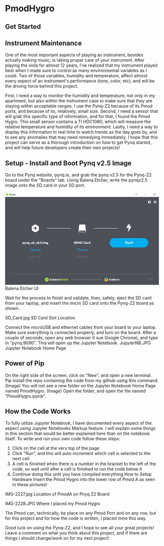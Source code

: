 # PmodHygro

## Get Started


## Instrument Maintenance
One of the most important aspects of playing an instrument, besides actually making music, is taking proper care of your instrument. After playing the viola for almost 12 years, I've realized that my instrument played best when I made sure to control as many environmental variables as I could. Two of those variables, humidity and temperature, affect almost every aspect of an instrument's performance (tone, color, etc), and will be the driving force behind this project. 

First, I need a way to monitor the humidity and temperature, not only in my apartment, but also within the instrument case to make sure that they are staying within acceptable ranges. I use the Pynq-Z2 because of its Pmod ports, and because of its, relatively, small size. Second, I need a sensor that will grab this specific type of information, and for that, I found the Pmod Hygro. This small sensor contains a TI HDC1080, which will measure the relative temperature and humidity of its environment. Lastly, I need a way to display this information in real time to watch trends as the day goes by, and to see any anomalies that may need remedying immediately. 
I hope that this project can serve as a thorough introduction on how to get Pynq started, and will help future developers create their own projects! 

## Setup - Install and Boot Pynq v2.5 Image
Go to the Pynq website, pynq.io, and grab the pynq v2.5 for the Pynq-Z2 board under the "Boards" tab. 
Using Balena Etcher, write the pynqv2.5 image onto the SD card in your SD port.

![Balena UI](https://github.com/TimothyVales/PmodHygro/blob/master/Balena.JPG)
Balena Etcher UI

Wait for the process to finish and validate, then, safely, eject the SD card from your laptop, and insert the micro SD card onto the Pynq-Z2 board as shown. 

SD_Card.jpg
SD Card Slot Location

Connect the microUSB and ethernet cables from your board to your laptop. 
Make sure everything is connected properly, and turn on the board. After a couple of seconds, open any web browser (I sue Google Chrome), and type in "pynq:9090". This will open up the Jupyter Notebook. 
JupyterNB.JPG
Jupyter Notebook Home Page

## Power of Pip 
On the right side of the screen, click on "New", and open a new terminal. Pip install the repo containing the code from my github using this command. 
(Image)
You will not see a new folder on the Jupyter Notebook Home Page named PmodHygro. 
(Image)
Open the folder, and open the file named "PmodHygro.ipynb". 

## How the Code Works
To fully utilize Jupyter Notebook, I have documented every aspect of the aspect using Jupyter Notebooks Markup feature. I will explain some things in this section that would be better explained here than on the notebook itself. 
To write and run your own code follow these steps:
1) Click on the cell at the very top of the page
2) Click "Run", and this will auto-increment which cell is selected to the next cell
3) A cell is finished when there is a number in the bracket to the left of the code, so wait until after a cell is finished to run the code below it
4) Continue doing this until you have compiled everything
How to Setup Hardware
Insert the Pmod Hygro into the lower row of Pmod A as seen in these pictures! 

IMG-2227.jpg
Location of PmodA on Pnyq Z2 Board

IMG-2228.JPG
Where I placed my Pmod Hygro

The Pmod can, technically, be place on any Pmod Port and on any row, but for this project and for how the code is written, I placed mine this way. 
 
Good luck on using the Pynq-Z2, and I hope to see all your great projects! Leave a comment on what you think about this project, and if there are things I should change/work on for my next project! 
